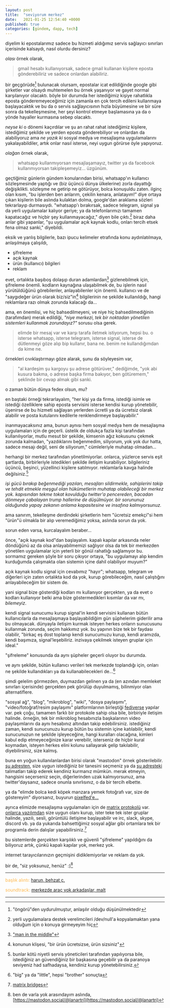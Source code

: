 ```yaml
---
layout: post
title:  "seviyorum merkez"
date:   2021-01-25 12:54:40 +0000
published: true
categories: [gündem, dapp, tech]
---
```


diyelim ki epostalarımız sadece bu hizmeti aldığımız servis sağlayıcı sınırları içerisinde kalsaydı, nasıl olurdu dersiniz?

*olası* örnek olarak,
> gmail hesabı kullanıyorsak, sadece gmail kullanan kişilere eposta gönderebiliriz ve sadece onlardan alabiliriz.

bir geçgörüde[^1] bulunacak olursam, epostalar icat edildiğinde google gibi şirketler var olsaydı muhtemelen bu örnek yaşanıyor ve gayet normal karşılanıyor olacaktı.
böyle bir durumda her istediğimiz kişiye rahatlıkla eposta gönderemeyeceğimiz için zamanla en çok tercih edileni kullanmaya başlayacaktık ve bu da o servis sağlayıcısının hızla büyümesine ve bir süre sonra da tekelleşmesine, her şeyi kontrol etmeye başlamasına ya da o yönde hayaller kurmasına sebep olacaktı.

*neyse ki* o dönemi kaçırdılar ve şu an rahat rahat istediğimiz kişilere, istediğimiz şekilde ve yerden eposta gönderebiliyor ve onlardan da alabiliyoruz ama *ne yazık ki* sosyal medya ve mesajlaşma uygulamalarını yakalayabildiler, artık onlar nasıl isterse, neyi uygun görürse öyle yapıyoruz.

*olağan* örnek olarak,
> whatsapp kullanmıyorsan mesajlaşamayız, twitter ya da facebook kullanmıyorsan takipleşemeyiz... üzgünüm.

geçtiğimiz günlerin gündem konularından birisi, whatsapp'ın kullanıcı sözleşmesinde yaptığı ve (biz üçüncü dünya ülkelerine) zorla dayattığı değişiklikti. sözleşme ne getirip ne götürüyor, bolca konuşuldu zaten.
ilginç olan kısım, "bu işlerden ben anlarım, çekilin kenara, anlatayım!" diye ortaya çıkan kişilerin bile aslında kulaktan dolma, google'dan araklama sözleri tekrarlayıp durmasıydı.
"whatsapp'ı bırakırsak, sadece telegram, signal ya da yerli uygulamalar kalıyor geriye; ya da telefonlarımızı tamamen kapatacağız ve hiçbir şey kullanmayacağız," diyen bile çıktı.[^2]
biraz daha anlar gibi yapanlar, "şu uygulamalar açık kaynak kodlu, onları tercih etsek fena olmaz sanki," diyebildi.

eksik ve yanlış bilgilerle, bazı ipucu kelimeler etrafında konu aydınlatılmaya, anlaşılmaya çalışıldı,

* şifreleme
* açık kaynak
* ürün (kullanıcı) bilgileri
* reklam

evet, ortalıkta başıboş dolaşıp duran adamlardan[^3] gizlenebilmek için, şifreleme önemli. kodların kaynağına ulaşabilmek de, bu işlerin nasıl yürütüldüğünü görebilenler, anlayabilenler için önemli. kullanıcı ve de "saygıdeğer ürün olarak biz/siz"in[^4] bilgilerinin ne şekilde kullanıldığı, hangi reklamlara razı olmak zorunda kalacağı da...

ama, en önemlisi, ve hiç bahsedilmeyeni, ve niye hiç bahsedilmediğinin (tarafımdan) merak edildiği, *"niye merkezi, tek bir noktadan yönetilen sistemleri kullanmak zorundayız?"* sorusu olsa gerek.

> elimde bir mesaj var ve karşı tarafa iletmek istiyorum, hepsi bu. o isterse whatsapp, isterse telegram, isterse signal, isterse de dütlenmeyi göze alıp bip kullanır, bana ne. benim ne kullandığımdan da kime ne.

örnekleri cıvıklaştırmayı göze alarak, şunu da söyleyesim var,

> "al kardeşim şu kargoyu şu adrese götürüver," dediğimde, "yok abi kusura bakma, o adrese başka firma bakıyor, ben götüremem," şeklinde bir cevap almak gibi sanki.

o zaman bütün dünya fedex olsun, mu?

en baştaki örneği tekrarlayalım, "her kişi ya da firma, istediği isimle ve istediği özelliklere sahip eposta servisini isterse kendisi kurup yönetebilir, üşenirse de bu hizmeti sağlayan yerlerden ücretli ya da ücretsiz olarak alabilir ve posta kutularını kedilerle renklendirmeye başlayabilir."

inanmayacaksınız ama, bunun aynısı hem sosyal medya hem de mesajlaşma uygulamaları için de geçerli. üstelik de oldukça fazla kişi tarafından kullanılıyorlar, mutlu mesut bir şekilde, kimsenin ağız kokusunu çekmek zorunda kalmadan, "yazdıklarını beğenmedim, siliyorum, yok yok dur hatta, sadece mesajı değil, seni de siliyorum," cümleleriyle muhatap olmadan...

herhangi bir merkez tarafından yönetilmiyorlar. onlarca, yüzlerce servis eşit şartlarda, birbirleriyle istedikleri şekilde iletişim kurabiliyor. bilgileriniz üçüncü, beşinci, yüzellinci kişilere satılmıyor. reklamlarla kavga halinde değilsiniz.[^5]

*işi gücü bırakıp beğenmediği yazıları, mesajları sildirmekle, sahiplerini takip ve tehdit etmekle meşgul olan hükümetlerin muhatap olabileceği bir merkez yok.
kapısından tekme tokat kovulduğu twitter'a pencereden, bacadan dönmeye çabalayan trump hallerine de düşülmüyor.
bir sorununuz olduğunda yapay zekanın anlama kapasitesine ve insafına kalmıyorsunuz.*

ama sanırım, tekelleşme derdindeki şirketlerin hem "ücretsiz emekçi"si hem "ürün"ü olmakla bir alıp veremediğimiz yoksa, aslında sorun da yok.

sorun eden varsa, kurcalayalım beraber...

önce, "açık kaynak kod"dan başlayalım. kapalı kapılar arkasında neler döndüğünü az da olsa anlayabilmemizi sağlıyor olsa da tek bir merkezden yönetilen uygulamalar için yeterli bir gönül rahatlığı sağlamıyor bu. sormamız gereken şöyle bir soru çıkıyor ortaya, "bu uygulamayı alıp kendim kurduğumda çalışmakta olan sistemin içine dahil olabiliyor muyum?"

açık kaynak kodlu signal için cevabımız "hayır"; whatsapp, telegram ve diğerleri için zaten ortalıkta kod da yok, kurup görebileceğim, nasıl çalıştığını anlayabileceğim bir sistem de.

yani signal bize gösterdiği kodları mı kullanıyor gerçekten, ya da evet o kodları kullanıyor belki ama bize göstermedikleri kısımlar da var mı, *bilemeyiz*.

kendi signal sunucumu kurup signal'in kendi servisini kullanan bütün kullanıcılarla da mesajlaşmaya başlayabildiğim gün şüphelerim giderilir ama bu olmayacak. dünyayla iletişim kurmak isteyen herkes onların sunucusunu kullanmak zorunda, seçim hakkımız yok.
bu yapının bize tek bir faydası olabilir, "birkaç eş dost toplanıp kendi sunucumuzu kurup, kendi aramızda, kendi başımıza, signal'leşebiliriz. inzivaya çekilmek isteyen gruplar için ideal."

"şifreleme" konusunda da aynı şüpheler geçerli oluyor bu durumda.

ve aynı şekilde, bütün kullanıcı verileri tek merkezde toplandığı için, onları ne şekilde kullandıkları ya da kullanabilecekleri de...[^6]

şimdi gelelim görmezden, duymazdan gelinen ya da (en azından memleket sınırları içerisinde) gerçekten pek görülüp duyulmamış, bilinmiyor olan alternatiflere.

"sosyal ağ", "blog", "mikroblog", "wiki", "dosya paylaşımı", "video/fotoğraf/resim paylaşımı" platformlarının birleştiği [fediverse](https://en.wikipedia.org/wiki/Fediverse) yapılar var.
pek çoğu, tamamen farklı bir protokole sahip olsa bile, birbiriyle iletişim halinde. örneğin, tek bir mikroblog hesabınızla başkalarının video paylaşımlarını da aynı hesabınız altından takip edebilirsiniz.
istediğiniz zaman, kendi sunucunuzu kurup bütün bu sistemin içine katılabilir, kendi sunucunuzun ne şekilde işleyeceğine, hangi kuralları olacağına, kimleri kabul edip etmeyeceğinize karar verebilir, isterseniz de hiçbir kural koymadan, isteyen herkes elini kolunu sallayarak gelip takılabilir, diyebilirsiniz, size kalmış.

buna en yoğun kullanılanlardan birisi olarak "mastodon" örnek gösterilebilir. [şu adresten](https://joinmastodon.org/communities), size uygun istediğiniz bir tanesini seçmeniz ya da [şu adresteki](https://docs.joinmastodon.org/user/run-your-own/) talimatları takip ederek kendiniz kurmanız mümkün. merak etmeyin, hangisini seçerseniz seçin, diğerlerinden uzak kalmıyorsunuz, ama twitter'daysanız, sadece onunla sınırlısınız, o da bir tercih elbette.

ya da "elimde bolca kedi köpek manzara yemek fotoğrafı var, size de göstereyim" diyorsanız, buyurun [pixelfed'e...](https://pixelfed.org/)

ayrıca elimizde mesajlaşma uygulamaları için de [matrix protokolü](https://en.wikipedia.org/wiki/Matrix_(protocol)) var. [onlarca yazılımdan](https://matrix.org/docs/projects/try-matrix-now/) size uygun olanı kurup, ister teke tek ister gruplar halinde, yazılı, sesli, görüntülü iletişime başlayabilir ve irc, slack, skype, discord vb. ya da yukarıda bahsettiğimiz sosyal ağlar gibi ortamlara tek bir programla derin dalışlar yapabilirsiniz.[^7]

bu sistemlerde *gerçekten* karşılıklı ve güvenli "şifreleme" yapıldığını da biliyoruz artık, çünkü kapalı kapılar yok, merkez yok.

internet tarayıcılarınızın geçmişini didiklemiyorlar ve reklam da yok.

bir de, "siz yoksunuz, henüz" :)[^8]

---
<span style="color:#ffb84d">başlık alıntı:</span> [harun, behzat ç.](https://www.youtube.com/watch?v=okmVz5K1lHY)

<span style="color:#ffb84d">soundtrack:</span> [merkezde araç yok arkadaşlar, malt](https://open.spotify.com/track/7oUVXivKdN3NR87R9IM8w9?si=W4mMXZq-QIidpRrZ6hIHPQ)

---
[^1]: "öngörü"den uydurulmuştur, anlaşılır olduğu düşünülmektedir
[^2]: yerli uygulamalara destek verelimcileri /dev/null'a kopyalamaktan yana olduğum için o konuya girmeyeyim hiç
[^3]: ["man in the middle"](https://en.wikipedia.org/wiki/Man-in-the-middle_attack)
[^4]: konunun klişesi, "bir ürün ücretsizse, ürün sizsiniz"
[^5]: bunlar kötü niyetli servis yöneticileri tarafından yapılıyorsa bile, istediğiniz an güvendiğiniz bir başkasına geçebilir ya da paranoya seviyeniz had safhadaysa, kendiniz kurup yönetebilirsiniz.
[^6]: "big" ya da "little", hepsi "brother" sonuçta
[^7]: [matrix bridges](https://matrix.org/bridges/)
[^8]: ben de varla yok arasındayım aslında, [https://mastodon.social/@lanartri](https://mastodon.social/@lanartri)

